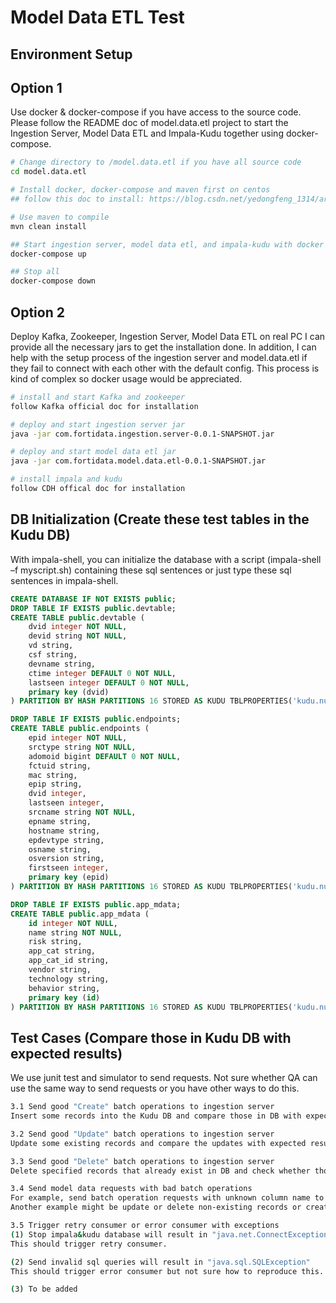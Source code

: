 # Model Data ETL Test
## Environment Setup

## Option 1
Use docker & docker-compose if you have access to the source code. Please follow the README doc of model.data.etl project to start the Ingestion Server, Model Data ETL and Impala-Kudu together using docker-compose.

```bash
# Change directory to /model.data.etl if you have all source code
cd model.data.etl

# Install docker, docker-compose and maven first on centos
## follow this doc to install: https://blog.csdn.net/yedongfeng_1314/article/details/82555588

# Use maven to compile
mvn clean install

## Start ingestion server, model data etl, and impala-kudu with docker
docker-compose up

## Stop all
docker-compose down
```

## Option 2
Deploy Kafka, Zookeeper, Ingestion Server, Model Data ETL on real PC
I can provide all the necessary jars to get the installation done. In addition, I can help with the setup process of the ingestion server and model.data.etl if they fail to connect with each other with the default config. This process is kind of complex so docker usage would be appreciated.

```bash
# install and start Kafka and zookeeper
follow Kafka official doc for installation

# deploy and start ingestion server jar
java -jar com.fortidata.ingestion.server-0.0.1-SNAPSHOT.jar

# deploy and start model data etl jar
java -jar com.fortidata.model.data.etl-0.0.1-SNAPSHOT.jar

# install impala and kudu
follow CDH offical doc for installation
```

## DB Initialization (Create these test tables in the Kudu DB)
With impala-shell, you can initialize the database with a script (impala-shell –f myscript.sh) containing these sql sentences or just type these sql sentences in impala-shell.

```sql
CREATE DATABASE IF NOT EXISTS public;
DROP TABLE IF EXISTS public.devtable;
CREATE TABLE public.devtable (
    dvid integer NOT NULL,
    devid string NOT NULL,
    vd string,
    csf string,
    devname string,
    ctime integer DEFAULT 0 NOT NULL,
    lastseen integer DEFAULT 0 NOT NULL,
    primary key (dvid)
) PARTITION BY HASH PARTITIONS 16 STORED AS KUDU TBLPROPERTIES('kudu.num_tablet_replicas' = '1');

DROP TABLE IF EXISTS public.endpoints;
CREATE TABLE public.endpoints (
    epid integer NOT NULL,
    srctype string NOT NULL,
    adomoid bigint DEFAULT 0 NOT NULL,
    fctuid string,
    mac string,
    epip string,
    dvid integer,
    lastseen integer,
    srcname string NOT NULL,
    epname string,
    hostname string,
    epdevtype string,
    osname string,
    osversion string,
    firstseen integer,
    primary key (epid)
) PARTITION BY HASH PARTITIONS 16 STORED AS KUDU TBLPROPERTIES('kudu.num_tablet_replicas' = '1');

DROP TABLE IF EXISTS public.app_mdata;
CREATE TABLE public.app_mdata (
    id integer NOT NULL,
    name string NOT NULL,
    risk string,
    app_cat string,
    app_cat_id string,
    vendor string,
    technology string,
    behavior string,
    primary key (id)
) PARTITION BY HASH PARTITIONS 16 STORED AS KUDU TBLPROPERTIES('kudu.num_tablet_replicas' = '1');
```

## Test Cases (Compare those in Kudu DB with expected results)
We use junit test and simulator to send requests. Not sure whether QA can use the same way to send requests or you have other ways to do this.

```bash
3.1	Send good "Create" batch operations to ingestion server
Insert some records into the Kudu DB and compare those in DB with expected results.

3.2	Send good "Update" batch operations to ingestion server
Update some existing records and compare the updates with expected results.

3.3	Send good "Delete" batch operations to ingestion server
Delete specified records that already exist in DB and check whether those are deleted successfully.

3.4 Send model data requests with bad batch operations
For example, send batch operation requests with unknown column name to a table. The records can be successfully inserted but with a null value rather than result in an insert failure.
Another example might be update or delete non-existing records or create when record already exists or insert empty record, etc.

3.5 Trigger retry consumer or error consumer with exceptions
(1) Stop impala&kudu database will result in "java.net.ConnectException"
This should trigger retry consumer.

(2) Send invalid sql queries will result in "java.sql.SQLException"
This should trigger error consumer but not sure how to reproduce this.

(3) To be added
```
